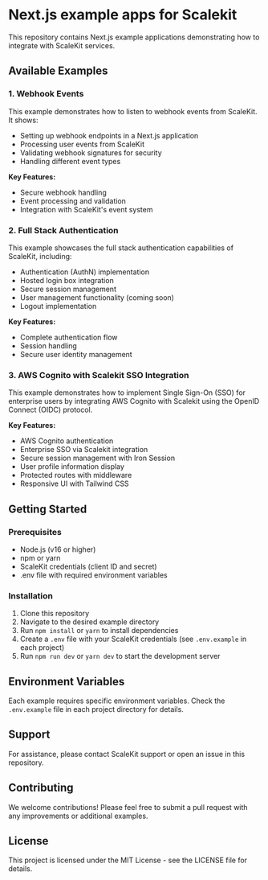 # Next.js example apps for Scalekit

This repository contains Next.js example applications demonstrating how to integrate with ScaleKit services.

## Available Examples

### 1. Webhook Events

This example demonstrates how to listen to webhook events from ScaleKit. It shows:

- Setting up webhook endpoints in a Next.js application
- Processing user events from ScaleKit
- Validating webhook signatures for security
- Handling different event types

**Key Features:**

- Secure webhook handling
- Event processing and validation
- Integration with ScaleKit's event system

### 2. Full Stack Authentication

This example showcases the full stack authentication capabilities of ScaleKit, including:

- Authentication (AuthN) implementation
- Hosted login box integration
- Secure session management
- User management functionality (coming soon)
- Logout implementation

**Key Features:**

- Complete authentication flow
- Session handling
- Secure user identity management

### 3. AWS Cognito with Scalekit SSO Integration

This example demonstrates how to implement Single Sign-On (SSO) for enterprise users by integrating AWS Cognito with Scalekit using the OpenID Connect (OIDC) protocol.

**Key Features:**

- AWS Cognito authentication
- Enterprise SSO via Scalekit integration
- Secure session management with Iron Session
- User profile information display
- Protected routes with middleware
- Responsive UI with Tailwind CSS

## Getting Started

### Prerequisites

- Node.js (v16 or higher)
- npm or yarn
- ScaleKit credentials (client ID and secret)
- .env file with required environment variables

### Installation

1. Clone this repository
2. Navigate to the desired example directory
3. Run `npm install` or `yarn` to install dependencies
4. Create a `.env` file with your ScaleKit credentials (see `.env.example` in each project)
5. Run `npm run dev` or `yarn dev` to start the development server

## Environment Variables

Each example requires specific environment variables. Check the `.env.example` file in each project directory for details.

## Support

For assistance, please contact ScaleKit support or open an issue in this repository.

## Contributing

We welcome contributions! Please feel free to submit a pull request with any improvements or additional examples.

## License

This project is licensed under the MIT License - see the LICENSE file for details.
